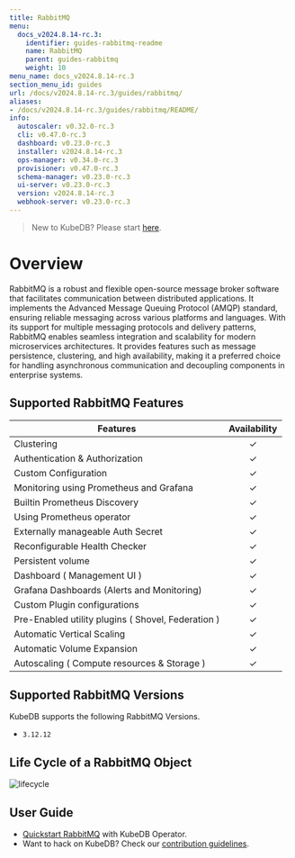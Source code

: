 ```yaml
---
title: RabbitMQ
menu:
  docs_v2024.8.14-rc.3:
    identifier: guides-rabbitmq-readme
    name: RabbitMQ
    parent: guides-rabbitmq
    weight: 10
menu_name: docs_v2024.8.14-rc.3
section_menu_id: guides
url: /docs/v2024.8.14-rc.3/guides/rabbitmq/
aliases:
- /docs/v2024.8.14-rc.3/guides/rabbitmq/README/
info:
  autoscaler: v0.32.0-rc.3
  cli: v0.47.0-rc.3
  dashboard: v0.23.0-rc.3
  installer: v2024.8.14-rc.3
  ops-manager: v0.34.0-rc.3
  provisioner: v0.47.0-rc.3
  schema-manager: v0.23.0-rc.3
  ui-server: v0.23.0-rc.3
  version: v2024.8.14-rc.3
  webhook-server: v0.23.0-rc.3
---
```


> New to KubeDB? Please start [here](/docs/v2024.8.14-rc.3/README).

# Overview 

RabbitMQ is a robust and flexible open-source message broker software that facilitates communication between distributed applications. It implements the Advanced Message Queuing Protocol (AMQP) standard, ensuring reliable messaging across various platforms and languages. With its support for multiple messaging protocols and delivery patterns, RabbitMQ enables seamless integration and scalability for modern microservices architectures. It provides features such as message persistence, clustering, and high availability, making it a preferred choice for handling asynchronous communication and decoupling components in enterprise systems.

## Supported RabbitMQ Features

| Features                                           | Availability |
|----------------------------------------------------|:------------:|
| Clustering                                         |   &#10003;   |
| Authentication & Authorization                     |   &#10003;   |
| Custom Configuration                               |   &#10003;   |
| Monitoring using Prometheus and Grafana            |   &#10003;   |
| Builtin Prometheus Discovery                       |   &#10003;   |
| Using Prometheus operator                          |   &#10003;   |
| Externally manageable Auth Secret                  |   &#10003;   |
| Reconfigurable Health Checker                      |   &#10003;   |
| Persistent volume                                  |   &#10003;   | 
| Dashboard ( Management UI )                        |   &#10003;   |
| Grafana Dashboards (Alerts and Monitoring)         |   &#10003;   |
| Custom Plugin configurations                       |   &#10003;   |
| Pre-Enabled utility plugins ( Shovel, Federation ) |   &#10003;   |
| Automatic Vertical Scaling                         |   &#10003;   |
| Automatic Volume Expansion                         |   &#10003;   |
| Autoscaling ( Compute resources & Storage )        |   &#10003;   |


## Supported RabbitMQ Versions

KubeDB supports the following RabbitMQ Versions.
- `3.12.12`

## Life Cycle of a RabbitMQ Object

<!---
ref : https://cacoo.com/diagrams/4PxSEzhFdNJRIbIb/0281B
--->

<p text-align="center">
    <img alt="lifecycle"  src="/docs/v2024.8.14-rc.3/guides/rabbitmq/images/rabbitmq-lifecycle.png" >
</p>

## User Guide

- [Quickstart RabbitMQ](/docs/v2024.8.14-rc.3/guides/rabbitmq/quickstart/quickstart) with KubeDB Operator.
- Want to hack on KubeDB? Check our [contribution guidelines](/docs/v2024.8.14-rc.3/CONTRIBUTING).